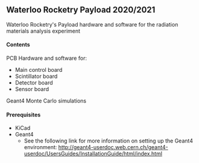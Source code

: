 ## Waterloo Rocketry Payload 2020/2021

Waterloo Rocketry's Payload hardware and software for the radiation materials analysis experiment

#### Contents

PCB Hardware and software for:
* Main control board
* Scintillator board
* Detector board
* Sensor board

Geant4 Monte Carlo simulations

#### Prerequisites

* KiCad
* Geant4
	* See the following link for more information on setting up the Geant4 environment: http://geant4-userdoc.web.cern.ch/geant4-userdoc/UsersGuides/InstallationGuide/html/index.html